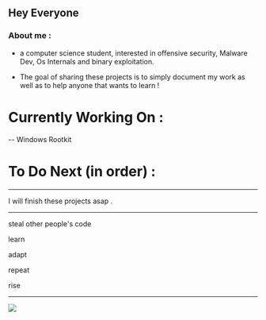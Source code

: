 ## Hey Everyone

### About me : 
- a computer science student, interested in offensive security, Malware Dev, Os Internals and binary exploitation.

- The goal of sharing these projects is to simply document my work as well as to help anyone that wants to learn ! 

# Currently Working On : 
-- Windows Rootkit

# To Do Next (in order) : 
------------------

I will finish these projects asap .



--------------------------------------------------

steal other people's code

learn

adapt

repeat

rise

--------------------------------------------------

![](https://komarev.com/ghpvc/?username=bashcr00k&color=green&style=for-the-badge&label=HACKERS?&base=0)


